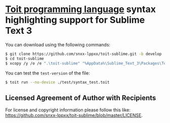 # [Toit programming language][1] syntax highlighting support for Sublime Text 3

You can download using the following commands:

```sh
$ git clone https://github.com/snxx-lppxx/toit-sublime.git -b develop
$ cd toit-sublime
$ xcopy /y /o /e ".\toit-sublime" "%AppData%\Sublime_Text_3\Packages\Toit"
```

You can test the `test-version` of the file:

```sh
$ toit run --no-device ./test/syntax_test.toit
```

## Licensed Agreement of Author with Recipients

For license and copyright information please follow this like: <https://github.com/snxx-lppxx/toit-sublime/blob/master/LICENSE>.

[1]: https://toit.io
